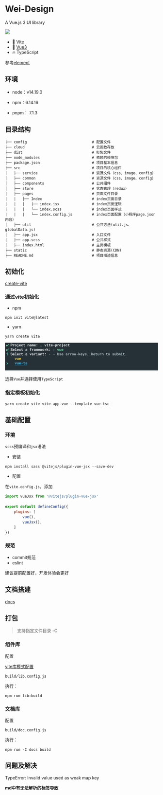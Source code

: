 # Wei-Design

A Vue.js 3 UI library

<p>
  <a href="http://commitizen.github.io/cz-cli">
    <img src="https://img.shields.io/badge/commitizen-friendly-brightgreen.svg">
  </a>
  <br>
</p>

- 🔭 [Vite](https://vitejs.dev)
- 💪 [Vue3](https://vuejs.org)
- 🔥 TypeScript

参考[element](https://element-plus.org/)

## 环境

- node：v14.19.0

- npm：6.14.16

- pnpm： 7.1.3

## 目录结构

```
├── config                              # 配置文件
├── cloud                               # 云函数存放
├── dist                                # 打包文件
├── node_modules                        # 依赖的模块包
├── package.json                        # 项目基本信息
├── src                                 # 项目的核心组件
│   ├── service                         # 资源文件（css、image、config）
│   ├── common                          # 资源文件（css、image、config）
│   ├── components                      # 公共组件
│   ├── store                           # 状态管理（redux）
|   ├── pages                           # 页面文件目录
|   |   ├── Index                       # index页面目录
|   |   |   ├── index.jsx               # index页面逻辑
|   |   |   └── index.scss              # index页面样式
|   |   |   └── index.config.js         # index页面配置（小程序page.json内容）
│   ├── util                            # 公共方法(util.js、globalData.js)
│   ├── app.jsx                         # 入口文件
│   ├── app.scss                        # 公共样式
│   ├── index.html                      # 主页模板
├── static                              # 静态资源(CDN)
├── README.md                           # 项目描述信息

```

## 初始化

[create-vite](https://github.com/vitejs/vite/tree/main/packages/create-vite)

### 通过vite初始化

- npm

```bash
npm init vite@latest
```

- yarn

```bash
yarn create vite
```

![vite-vue-ts.png](static/vite-vue-ts.jpg)

选择`Vue`并选择使用`TypeScript`

### 指定模板初始化

```
yarn create vite vite-app-vue --template vue-tsc
```

## 基础配置

### 环境

`scss`预编译和`jsx`语法

- 安装

```shell
npm install sass @vitejs/plugin-vue-jsx --save-dev 
```

- 配置

在`vite.config.js`，添加

```javascript
import vueJsx from '@vitejs/plugin-vue-jsx'

export default defineConfig({
    plugins: [
        vue(),
        vueJsx(),
    ]
})
```

### 规范

- commit规范
- eslint

建议提前配置好，开发体验会更好

## 文档搭建

[docs](./docs/Readme.md)

## 打包

> 支持指定文件目录 -C

### 组件库

配置

[vite库模式配置](https://cn.vitejs.dev/guide/build.html#library-mode)

```shell
build/lib.config.js
```

执行：

```shell
npm run lib:build
```

### 文档库

配置

```shell
build/doc.config.js
```

执行：

```shell
npm run -C docs build
```

## 问题及解决

TypeError: Invalid value used as weak map key

**md中有无法解析的标签导致**
